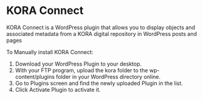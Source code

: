 KORA Connect
============

KORA Connect is a WordPress plugin that allows you to display objects and associated metadata from a KORA digital repository in WordPress posts and pages

To Manually install KORA Connect:

1. Download your WordPress Plugin to your desktop.
2. With your FTP program, upload the kora folder to the wp-content/plugins folder in your WordPress directory online.
3. Go to Plugins screen and find the newly uploaded Plugin in the list.
4. Click Activate Plugin to activate it.
